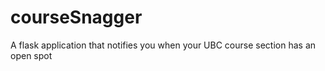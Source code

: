 # courseSnagger

A flask application that notifies you when your UBC course section has an open spot
